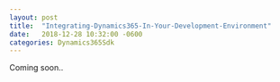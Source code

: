 ```yaml
---
layout: post
title:  "Integrating-Dynamics365-In-Your-Development-Environment"
date:   2018-12-28 10:32:00 -0600
categories: Dynamics365Sdk
---
```


Coming soon.. 